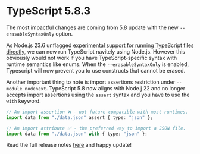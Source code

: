 # TypeScript 5.8.3

The most impactful changes are coming from 5.8 update with the new `--erasableSyntaxOnly` option.

As Node.js 23.6 unflagged [experimental support for running TypeScript files directly](https://nodejs.org/api/typescript.html#type-stripping), we can now run TypeScript navitely using Node.js. However this obviously would not work if you have TypeScript-specific syntax with runtime semantics like enums. When the `--erasableSyntaxOnly` is enabled, Typescript will now prevent you to use constructs that cannot be erased.

Another important thing to note is import assertions restriction under `--module nodenext`. TypeScript 5.8 now aligns with Node.j 22 and no longer accepts import assertions using the `assert` syntax and you have to use the `with` keyword.

```typescript
// An import assertion ❌ - not future-compatible with most runtimes.
import data from "./data.json" assert { type: "json" };

// An import attribute ✅ - the preferred way to import a JSON file.
import data from "./data.json" with { type: "json" };
```

Read the full release notes [here](https://devblogs.microsoft.com/typescript/announcing-typescript-5-8/) and happy update!
